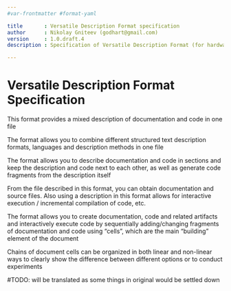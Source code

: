 ```yaml
---
#var-frontmatter #format-yaml

title       : Versatile Description Format specification
author      : Nikolay Gniteev (godhart@gmail.com)
version     : 1.0.draft.4
description : Specification of Versatile Description Format (for hardware)

---
```


# Versatile Description Format Specification

This format provides a mixed description of documentation and code in one file

The format allows you to combine different structured text description formats, languages and description methods in one file

The format allows you to describe documentation and code in sections and keep the description and code next to each other, as well as generate code fragments from the description itself

From the file described in this format, you can obtain documentation and source files. Also using a description in this format allows for interactive execution / incremental compilation of code, etc.

The format allows you to create documentation, code and related artifacts and interactively execute code by sequentially adding/changing fragments of documentation and code using “cells”, which are the main “building” element of the document

Chains of document cells can be organized in both linear and non-linear ways to clearly show the difference between different options or to conduct experiments

#TODO: will be translated as some things in original would be settled down